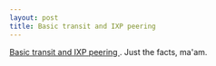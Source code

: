 ```yaml
---
layout: post
title: Basic transit and IXP peering 
---
```

<p><a href="/projects/ict/transit_ixp.pdf">Basic transit and IXP peering </a>. Just the facts, ma'am. </p>
